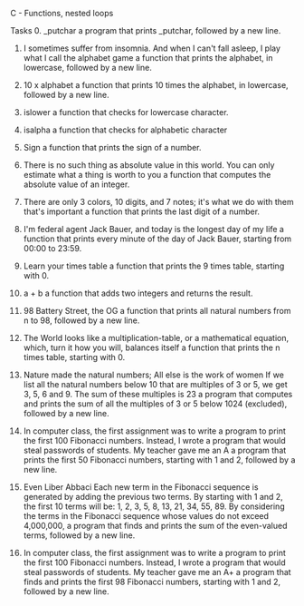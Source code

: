 C - Functions, nested loops

Tasks
0. _putchar
 a program that prints _putchar, followed by a new line.

1. I sometimes suffer from insomnia. And when I can't fall asleep, I play what I call the alphabet game
a function that prints the alphabet, in lowercase, followed by a new line.

2. 10 x alphabet
a function that prints 10 times the alphabet, in lowercase, followed by a new line.

3. islower
a function that checks for lowercase character.

4. isalpha
a function that checks for alphabetic character

5. Sign
a function that prints the sign of a number.

6. There is no such thing as absolute value in this world. You can only estimate what a thing is worth to you
 a function that computes the absolute value of an integer.

7. There are only 3 colors, 10 digits, and 7 notes; it's what we do with them that's important
a function that prints the last digit of a number.

8. I'm federal agent Jack Bauer, and today is the longest day of my life
a function that prints every minute of the day of Jack Bauer, starting from 00:00 to 23:59.

9. Learn your times table
a function that prints the 9 times table, starting with 0.

10. a + b
a function that adds two integers and returns the result.

11. 98 Battery Street, the OG
a function that prints all natural numbers from n to 98, followed by a new line.

12. The World looks like a multiplication-table, or a mathematical equation, which, turn it how you will, balances itself
 a function that prints the n times table, starting with 0.

13. Nature made the natural numbers; All else is the work of women
If we list all the natural numbers below 10 that are multiples of 3 or 5, we get 3, 5, 6 and 9. The sum of these multiples is 23
a program that computes and prints the sum of all the multiples of 3 or 5 below 1024 (excluded), followed by a new line.

14. In computer class, the first assignment was to write a program to print the first 100 Fibonacci numbers. Instead, I wrote a program that would steal passwords of students. My teacher gave me an A
a program that prints the first 50 Fibonacci numbers, starting with 1 and 2, followed by a new line.

15. Even Liber Abbaci
Each new term in the Fibonacci sequence is generated by adding the previous two terms. By starting with 1 and 2, the first 10 terms will be: 1, 2, 3, 5, 8, 13, 21, 34, 55, 89. By considering the terms in the Fibonacci sequence whose values do not exceed 4,000,000,
a program that finds and prints the sum of the even-valued terms, followed by a new line.

16. In computer class, the first assignment was to write a program to print the first 100 Fibonacci numbers. Instead, I wrote a program that would steal passwords of students. My teacher gave me an A+
a program that finds and prints the first 98 Fibonacci numbers, starting with 1 and 2, followed by a new line.
